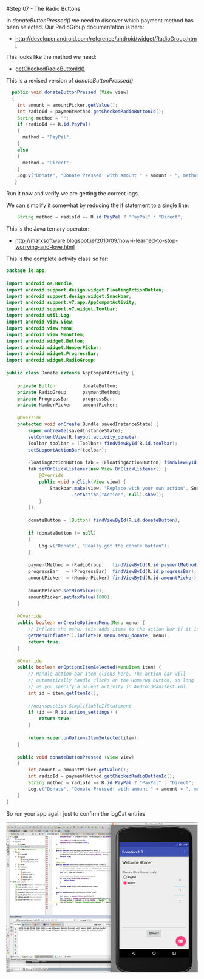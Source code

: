 #Step 07 - The Radio Buttons

In <i>donateButtonPressed()</i> we need to discover which payment method has been selected. Our RadioGroup documentation is here:

- <http://developer.android.com/reference/android/widget/RadioGroup.html>

This looks like the method we need:

- [getCheckedRadioButtonId()](http://developer.android.com/reference/android/widget/RadioGroup.html#getCheckedRadioButtonId())

This is a revised version of <i>donateButtonPressed()</i>

~~~java
  public void donateButtonPressed (View view) 
  {
    int amount = amountPicker.getValue();
    int radioId = paymentMethod.getCheckedRadioButtonId();
    String method = "";
    if (radioId == R.id.PayPal)
    {
      method = "PayPal";
    }
    else
    {
      method = "Direct";
    }
    Log.v("Donate", "Donate Pressed! with amount " + amount + ", method: " + method);
   }
~~~

Run it now and verify we are getting the correct logs.

We can simplify it somewhat by reducing the if statement to a single line:

~~~java
    String method = radioId == R.id.PayPal ? "PayPal" : "Direct";
~~~

This is the Java ternary operator:

- <http://marxsoftware.blogspot.ie/2010/09/how-i-learned-to-stop-worrying-and-love.html>

This is the complete activity class so far:

~~~java
package ie.app;

import android.os.Bundle;
import android.support.design.widget.FloatingActionButton;
import android.support.design.widget.Snackbar;
import android.support.v7.app.AppCompatActivity;
import android.support.v7.widget.Toolbar;
import android.util.Log;
import android.view.View;
import android.view.Menu;
import android.view.MenuItem;
import android.widget.Button;
import android.widget.NumberPicker;
import android.widget.ProgressBar;
import android.widget.RadioGroup;

public class Donate extends AppCompatActivity {

    private Button          donateButton;
    private RadioGroup      paymentMethod;
    private ProgressBar     progressBar;
    private NumberPicker    amountPicker;

    @Override
    protected void onCreate(Bundle savedInstanceState) {
        super.onCreate(savedInstanceState);
        setContentView(R.layout.activity_donate);
        Toolbar toolbar = (Toolbar) findViewById(R.id.toolbar);
        setSupportActionBar(toolbar);

        FloatingActionButton fab = (FloatingActionButton) findViewById(R.id.fab);
        fab.setOnClickListener(new View.OnClickListener() {
            @Override
            public void onClick(View view) {
                Snackbar.make(view, "Replace with your own action", Snackbar.LENGTH_LONG)
                        .setAction("Action", null).show();
            }
        });

        donateButton = (Button) findViewById(R.id.donateButton);

        if (donateButton != null)
        {
            Log.v("Donate", "Really got the donate button");
        }

        paymentMethod = (RadioGroup)   findViewById(R.id.paymentMethod);
        progressBar   = (ProgressBar)  findViewById(R.id.progressBar);
        amountPicker  = (NumberPicker) findViewById(R.id.amountPicker);

        amountPicker.setMinValue(0);
        amountPicker.setMaxValue(1000);
    }

    @Override
    public boolean onCreateOptionsMenu(Menu menu) {
        // Inflate the menu; this adds items to the action bar if it is present.
        getMenuInflater().inflate(R.menu.menu_donate, menu);
        return true;
    }

    @Override
    public boolean onOptionsItemSelected(MenuItem item) {
        // Handle action bar item clicks here. The action bar will
        // automatically handle clicks on the Home/Up button, so long
        // as you specify a parent activity in AndroidManifest.xml.
        int id = item.getItemId();

        //noinspection SimplifiableIfStatement
        if (id == R.id.action_settings) {
            return true;
        }

        return super.onOptionsItemSelected(item);
    }

    public void donateButtonPressed (View view)
    {
        int amount = amountPicker.getValue();
        int radioId = paymentMethod.getCheckedRadioButtonId();
        String method = radioId == R.id.PayPal ? "PayPal" : "Direct";
        Log.v("Donate", "Donate Pressed! with amount " + amount + ", method: " + method);
    }
}

~~~

So run your app again just to confirm the logCat entries

![](../img/lab2s701.png)
